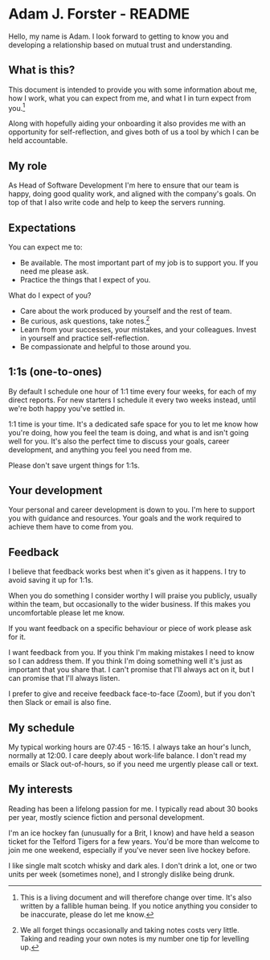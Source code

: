 # Adam J. Forster - README

Hello, my name is Adam. I look forward to getting to know you and developing a relationship based on mutual trust and understanding.

## What is this?

This document is intended to provide you with some information about me, how I work, what you can expect from me, and what I in turn expect from you.[^1]

Along with hopefully aiding your onboarding it also provides me with an opportunity for self-reflection, and gives both of us a tool by which I can be held accountable.

## My role

As Head of Software Development I'm here to ensure that our team is happy, doing good quality work, and aligned with the company's goals. On top of that I also write code and help to keep the servers running.

## Expectations

You can expect me to:

- Be available. The most important part of my job is to support you. If you need me please ask.
- Practice the things that I expect of you.

What do I expect of you?

- Care about the work produced by yourself and the rest of team.
- Be curious, ask questions, take notes.[^2]
- Learn from your successes, your mistakes, and your colleagues. Invest in yourself and practice self-reflection.
- Be compassionate and helpful to those around you.

## 1:1s (one-to-ones)

By default I schedule one hour of 1:1 time every four weeks, for each of my direct reports. For new starters I schedule it every two weeks instead, until we're both happy you've settled in.

1:1 time is your time. It's a dedicated safe space for you to let me know how you're doing, how you feel the team is doing, and what is and isn't going well for you. It's also the perfect time to discuss your goals, career development, and anything you feel you need from me.

Please don't save urgent things for 1:1s.

## Your development

Your personal and career development is down to you. I'm here to support you with guidance and resources. Your goals and the work required to achieve them have to come from you.

## Feedback

I believe that feedback works best when it's given as it happens. I try to avoid saving it up for 1:1s.

When you do something I consider worthy I will praise you publicly, usually within the team, but occasionally to the wider business. If this makes you uncomfortable please let me know.

If you want feedback on a specific behaviour or piece of work please ask for it.

I want feedback from you. If you think I'm making mistakes I need to know so I can address them. If you think I'm doing something well it's just as important that you share that. I can't promise that I'll always act on it, but I can promise that I'll always listen.

I prefer to give and receive feedback face-to-face (Zoom), but if you don't then Slack or email is also fine.

## My schedule

My typical working hours are 07:45 - 16:15. I always take an hour's lunch, normally at 12:00. I care deeply about work-life balance. I don't read my emails or Slack out-of-hours, so if you need me urgently please call or text.

## My interests

Reading has been a lifelong passion for me. I typically read about 30 books per year, mostly science fiction and personal development.

I'm an ice hockey fan (unusually for a Brit, I know) and have held a season ticket for the Telford Tigers for a few years. You'd be more than welcome to join me one weekend, especially if you've never seen live hockey before.

I like single malt scotch whisky and dark ales. I don't drink a lot, one or two units per week (sometimes none), and I strongly dislike being drunk.

[^1]: This is a living document and will therefore change over time. It's also written by a fallible human being. If you notice anything you consider to be inaccurate, please do let me know.
[^2]: We all forget things occasionally and taking notes costs very little. Taking and reading your own notes is my number one tip for levelling up.
